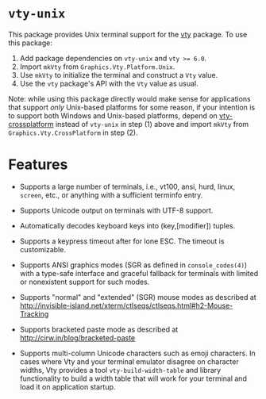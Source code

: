 `vty-unix`
==========

This package provides Unix terminal support for the
[vty](https://github.com/jtdaugherty/vty) package. To use this package:

1. Add package dependencies on `vty-unix` and `vty >= 6.0`.
2. Import `mkVty` from `Graphics.Vty.Platform.Unix`.
3. Use `mkVty` to initialize the terminal and construct a `Vty` value.
4. Use the `vty` package's API with the `Vty` value as usual.

Note: while using this package directly would make
sense for applications that support *only* Unix-based
platforms for some reason, if your intention is to
support both Windows and Unix-based platforms, depend on
[vty-crossplatform](https://github.com/jtdaugherty/vty-crossplatform)
instead of `vty-unix` in step (1) above and import `mkVty` from
`Graphics.Vty.CrossPlatform` in step (2).

# Features

* Supports a large number of terminals, i.e., vt100, ansi, hurd, linux,
  `screen`, etc., or anything with a sufficient terminfo entry.

* Supports Unicode output on terminals with UTF-8 support.

* Automatically decodes keyboard keys into (key,[modifier]) tuples.

* Supports a keypress timeout after for lone ESC. The timeout is
  customizable.

* Supports ANSI graphics modes (SGR as defined in `console_codes(4)`)
  with a type-safe interface and graceful fallback for terminals
  with limited or nonexistent support for such modes.

* Supports "normal" and "extended" (SGR) mouse modes as described at
  http://invisible-island.net/xterm/ctlseqs/ctlseqs.html#h2-Mouse-Tracking

* Supports bracketed paste mode as described at
  http://cirw.in/blog/bracketed-paste

* Supports multi-column Unicode characters such as emoji characters. In
  cases where Vty and your terminal emulator disagree on character
  widths, Vty provides a tool `vty-build-width-table` and library
  functionality to build a width table that will work for your terminal
  and load it on application startup.
